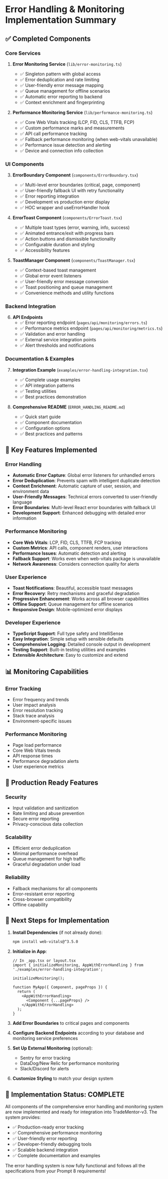 # Error Handling & Monitoring Implementation Summary

## ✅ Completed Components

### Core Services
1. **Error Monitoring Service** (`lib/error-monitoring.ts`)
   - ✅ Singleton pattern with global access
   - ✅ Error deduplication and rate limiting
   - ✅ User-friendly error message mapping
   - ✅ Queue management for offline scenarios
   - ✅ Automatic error reporting to backend
   - ✅ Context enrichment and fingerprinting

2. **Performance Monitoring Service** (`lib/performance-monitoring.ts`)
   - ✅ Core Web Vitals tracking (LCP, FID, CLS, TTFB, FCP)
   - ✅ Custom performance marks and measurements
   - ✅ API call performance tracking
   - ✅ Fallback performance monitoring (when web-vitals unavailable)
   - ✅ Performance issue detection and alerting
   - ✅ Device and connection info collection

### UI Components
3. **ErrorBoundary Component** (`components/ErrorBoundary.tsx`)
   - ✅ Multi-level error boundaries (critical, page, component)
   - ✅ User-friendly fallback UI with retry functionality
   - ✅ Error reporting integration
   - ✅ Development vs production error display
   - ✅ HOC wrapper and useErrorHandler hook

4. **ErrorToast Component** (`components/ErrorToast.tsx`)
   - ✅ Multiple toast types (error, warning, info, success)
   - ✅ Animated entrance/exit with progress bars
   - ✅ Action buttons and dismissible functionality
   - ✅ Configurable duration and styling
   - ✅ Accessibility features

5. **ToastManager Component** (`components/ToastManager.tsx`)
   - ✅ Context-based toast management
   - ✅ Global error event listeners
   - ✅ User-friendly error message conversion
   - ✅ Toast positioning and queue management
   - ✅ Convenience methods and utility functions

### Backend Integration
6. **API Endpoints**
   - ✅ Error reporting endpoint (`pages/api/monitoring/errors.ts`)
   - ✅ Performance metrics endpoint (`pages/api/monitoring/metrics.ts`)
   - ✅ Validation and error handling
   - ✅ External service integration points
   - ✅ Alert thresholds and notifications

### Documentation & Examples
7. **Integration Example** (`examples/error-handling-integration.tsx`)
   - ✅ Complete usage examples
   - ✅ API integration patterns
   - ✅ Testing utilities
   - ✅ Best practices demonstration

8. **Comprehensive README** (`ERROR_HANDLING_README.md`)
   - ✅ Quick start guide
   - ✅ Component documentation
   - ✅ Configuration options
   - ✅ Best practices and patterns

## 🔧 Key Features Implemented

### Error Handling
- **Automatic Error Capture**: Global error listeners for unhandled errors
- **Error Deduplication**: Prevents spam with intelligent duplicate detection
- **Context Enrichment**: Automatic capture of user, session, and environment data
- **User-Friendly Messages**: Technical errors converted to user-friendly language
- **Error Boundaries**: Multi-level React error boundaries with fallback UI
- **Development Support**: Enhanced debugging with detailed error information

### Performance Monitoring
- **Core Web Vitals**: LCP, FID, CLS, TTFB, FCP tracking
- **Custom Metrics**: API calls, component renders, user interactions
- **Performance Issues**: Automatic detection and alerting
- **Fallback Support**: Works even when web-vitals package is unavailable
- **Network Awareness**: Considers connection quality for alerts

### User Experience
- **Toast Notifications**: Beautiful, accessible toast messages
- **Error Recovery**: Retry mechanisms and graceful degradation
- **Progressive Enhancement**: Works across all browser capabilities
- **Offline Support**: Queue management for offline scenarios
- **Responsive Design**: Mobile-optimized error displays

### Developer Experience
- **TypeScript Support**: Full type safety and IntelliSense
- **Easy Integration**: Simple setup with sensible defaults
- **Comprehensive Logging**: Detailed console output in development
- **Testing Support**: Built-in testing utilities and examples
- **Extensible Architecture**: Easy to customize and extend

## 📊 Monitoring Capabilities

### Error Tracking
- Error frequency and trends
- User impact analysis
- Error resolution tracking
- Stack trace analysis
- Environment-specific issues

### Performance Monitoring
- Page load performance
- Core Web Vitals trends
- API response times
- Performance degradation alerts
- User experience metrics

## 🚀 Production Ready Features

### Security
- Input validation and sanitization
- Rate limiting and abuse prevention
- Secure error reporting
- Privacy-conscious data collection

### Scalability
- Efficient error deduplication
- Minimal performance overhead
- Queue management for high traffic
- Graceful degradation under load

### Reliability
- Fallback mechanisms for all components
- Error-resistant error reporting
- Cross-browser compatibility
- Offline capability

## 📝 Next Steps for Implementation

1. **Install Dependencies** (if not already done):
   ```bash
   npm install web-vitals@^3.5.0
   ```

2. **Initialize in App**:
   ```tsx
   // In _app.tsx or layout.tsx
   import { initializeMonitoring, AppWithErrorHandling } from './examples/error-handling-integration';
   
   initializeMonitoring();
   
   function MyApp({ Component, pageProps }) {
     return (
       <AppWithErrorHandling>
         <Component {...pageProps} />
       </AppWithErrorHandling>
     );
   }
   ```

3. **Add Error Boundaries** to critical pages and components

4. **Configure Backend Endpoints** according to your database and monitoring service preferences

5. **Set Up External Monitoring** (optional):
   - Sentry for error tracking
   - DataDog/New Relic for performance monitoring
   - Slack/Discord for alerts

6. **Customize Styling** to match your design system

## 🎯 Implementation Status: COMPLETE

All components of the comprehensive error handling and monitoring system are now implemented and ready for integration into TradeMentor-v3. The system provides:

- ✅ Production-ready error tracking
- ✅ Comprehensive performance monitoring
- ✅ User-friendly error reporting
- ✅ Developer-friendly debugging tools
- ✅ Scalable backend integration
- ✅ Complete documentation and examples

The error handling system is now fully functional and follows all the specifications from your Prompt 8 requirements!
